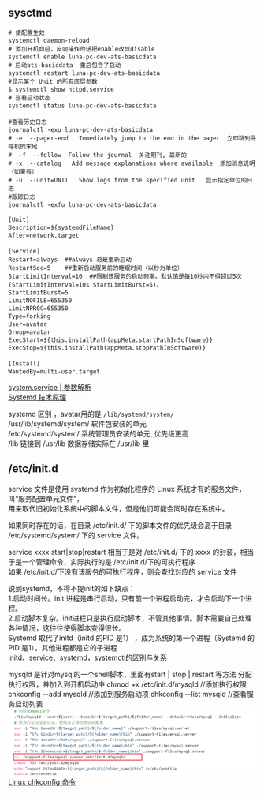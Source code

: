 ## sysctmd

```shell
# 使配置生效
systemctl daemon-reload
# 添加开机自启，反向操作的话把enable改成disable
systemctl enable luna-pc-dev-ats-basicdata
# 启动ats-basicdata  重启包含了启动
systemctl restart luna-pc-dev-ats-basicdata
#显示某个 Unit 的所有底层参数
$ systemctl show httpd.service
# 查看启动状态
systemctl status luna-pc-dev-ats-basicdata

#查看历史日志
journalctl -exu luna-pc-dev-ats-basicdata
# -e  --pager-end   Immediately jump to the end in the pager  立即跳到寻呼机的末尾
#  -f  --follow  Follow the journal  关注期刊, 最新的
# -x  --catalog   Add message explanations where available  添加消息说明（如果有）
# -u  --unit=UNIT   Show logs from the specified unit   显示指定单位的日志
#跟踪日志
journalctl -exfu luna-pc-dev-ats-basicdata
```

```shell
[Unit]
Description=${systemdFileName}
After=network.target

[Service]
Restart=always  ##always 总是重新启动
RestartSec=5    ##重新启动服务前的睡眠时间（以秒为单位）
StartLimitInterval=10  ##限制该服务的启动频率。默认值是每10秒内不得超过5次(StartLimitInterval=10s StartLimitBurst=5)。
StartLimitBurst=5
LimitNOFILE=655350
LimitNPROC=655350
Type=forking
User=avatar
Group=avatar
ExecStart=${this.installPath(appMeta.startPathInSoftware)}
ExecStop=${this.installPath(appMeta.stopPathInSoftware)}

[Install]
WantedBy=multi-user.target
```


[system.service | 参数解析](https://blog.csdn.net/stone_fall/article/details/108630115)  
[Systemd 技术原理](https://blog.csdn.net/UbuntuKylinOS/article/details/120997854)

systemd 区别 ，avatar用的是  ```/lib/systemd/system/```   
/usr/lib/systemd/system/ 软件包安装的单元  
/etc/systemd/system/ 系统管理员安装的单元, 优先级更高   
/lib 链接到 /usr/lib   数据存储实际在 /usr/lib 里  


## /etc/init.d
service 文件是使用 systemd 作为初始化程序的 Linux 系统才有的服务文件，叫“服务配置单元文件”，  
用来取代旧初始化系统中的脚本文件，但是他们可能会同时存在系统中。  

如果同时存在的话，在目录 /etc/init.d/ 下的脚本文件的优先级会高于目录 /etc/systemd/system/ 下的 service 文件。

service xxxx start|stop|restart 相当于是对 /etc/init.d/ 下的 xxxx 的封装，相当于是一个管理命令，实际执行的是 /etc/init.d/下的可执行程序   
如果 /etc/init.d/下没有该服务的可执行程序，则会查找对应的 service 文件  

说到systemd，不得不提init的如下缺点：  
1.启动时间长。init 进程是串行启动，只有前一个进程启动完，才会启动下一个进程。  
2.启动脚本复杂。init进程只是执行启动脚本，不管其他事情。脚本需要自己处理各种情况，这往往使得脚本变得很长。  
Systemd 取代了initd（initd 的PID 是1） ，成为系统的第一个进程（Systemd 的PID 是1），其他进程都是它的子进程  
[initd、service、systemd，systemctl的区别与关系](https://blog.csdn.net/baidu_37359582/article/details/124367500)  

mysqld 是针对mysql的一个shell脚本，里面有start | stop | restart 等方法
分配执行权限，并加入到开机启动中
chmod +x /etc/init.d/mysqld		//添加执行权限
chkconfig --add mysqld		    //添加到服务启动项
chkconfig  --list mysqld		//查看服务启动列表
![img_11.png](images/img_11.png)
[Linux chkconfig 命令](https://www.runoob.com/linux/linux-comm-chkconfig.html)











